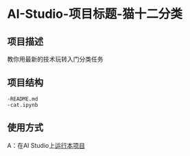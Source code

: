# AI-Studio-项目标题-猫十二分类

## 项目描述
教你用最新的技术玩转入门分类任务

## 项目结构
```
-README.md
-cat.ipynb
```
## 使用方式
A：在AI Studio上[运行本项目](https://aistudio.baidu.com/aistudio/projectdetail/1542163)
